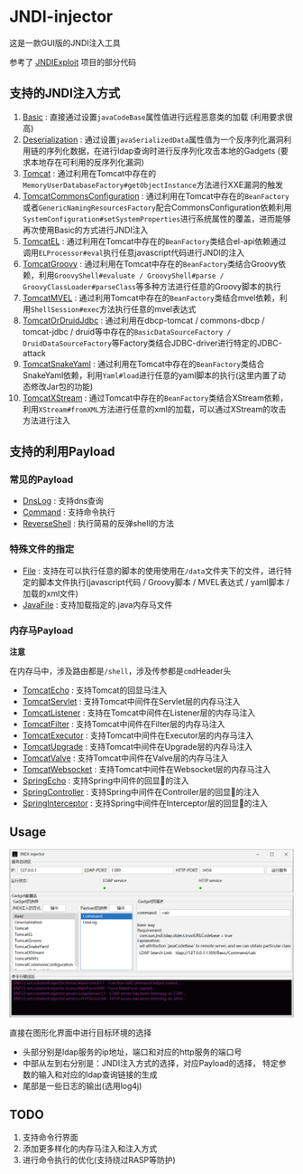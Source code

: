 # JNDI-injector

这是一款GUI版的JNDI注入工具

参考了 [JNDIExploit](https://github.com/feihong-cs/JNDIExploit) 项目的部分代码

## 支持的JNDI注入方式

1. [Basic](src/main/java/net/roboterh/injector/gadgets/Basic.java) : 直接通过设置`javaCodeBase`属性值进行远程恶意类的加载 (利用要求很高)
2. [Deserialization](src/main/java/net/roboterh/injector/gadgets/Deserialization.java) : 通过设置`javaSerializedData`属性值为一个反序列化漏洞利用链的序列化数据，在进行ldap查询时进行反序列化攻击本地的Gadgets (要求本地存在可利用的反序列化漏洞)
3. [Tomcat](src/main/java/net/roboterh/injector/gadgets/Tomcat.java) :  通过利用在Tomcat中存在的`MemoryUserDatabaseFactory#getObjectInstance`方法进行XXE漏洞的触发
4. [TomcatCommonsConfiguration](src/main/java/net/roboterh/injector/gadgets/TomcatCommonsConfiguration.java) : 通过利用在Tomcat中存在的`BeanFactory`或者`GenericNamingResourcesFactory`配合CommonsConfiguration依赖利用`SystemConfiguration#setSystemProperties`进行系统属性的覆盖，进而能够再次使用Basic的方式进行JNDI注入
5. [TomcatEL](src/main/java/net/roboterh/injector/gadgets/TomcatEL.java) : 通过利用在Tomcat中存在的`BeanFactory`类结合el-api依赖通过调用`ELProcessor#eval`执行任意javascript代码进行JNDI的注入
6. [TomcatGroovy](src/main/java/net/roboterh/injector/gadgets/TomcatGroovy.java) : 通过利用在Tomcat中存在的`BeanFactory`类结合Groovy依赖，利用`GroovyShell#evaluate / GroovyShell#parse / GroovyClassLoader#parseClass`等多种方法进行任意的Groovy脚本的执行
7. [TomcatMVEL](src/main/java/net/roboterh/injector/gadgets/TomcatMVEL.java) : 通过利用Tomcat中存在的`BeanFactory`类结合mvel依赖，利用`ShellSession#exec`方法执行任意的mvel表达式
8. [TomcatOrDruidJdbc](src/main/java/net/roboterh/injector/gadgets/TomcatOrDruidJdbc.java) : 通过利用在dbcp-tomcat / commons-dbcp / tomcat-jdbc / druid等中存在的`BasicDataSourceFactory / DruidDataSourceFactory`等Factory类结合JDBC-driver进行特定的JDBC-attack
9. [TomcatSnakeYaml](src/main/java/net/roboterh/injector/gadgets/TomcatSnakeYaml.java) : 通过利用在Tomcat中存在的`BeanFactory`类结合SnakeYaml依赖，利用`Yaml#load`进行任意的yaml脚本的执行(这里内置了动态修改Jar包的功能)
10. [TomcatXStream](src/main/java/net/roboterh/injector/gadgets/TomcatXStream.java) : 通过Tomcat中存在的`BeanFactory`类结合XStream依赖，利用`XStream#fromXML`方法进行任意的xml的加载，可以通过XStream的攻击方法进行注入

## 支持的利用Payload

### 常见的Payload

- [DnsLog](src/main/java/net/roboterh/injector/enums/PayloadEnum.java) : 支持dns查询
- [Command](src/main/java/net/roboterh/injector/enums/PayloadEnum.java) : 支持命令执行
- [ReverseShell](src/main/java/net/roboterh/injector/enums/PayloadEnum.java) : 执行简易的反弹shell的方法

### 特殊文件的指定

- [File](src/main/java/net/roboterh/injector/enums/PayloadEnum.java) : 支持在可以执行任意的脚本的使用使用在`/data`文件夹下的文件，进行特定的脚本文件执行(javascript代码 / Groovy脚本 / MVEL表达式 / yaml脚本 / 加载的xml文件)
- [JavaFile](src/main/java/net/roboterh/injector/enums/PayloadEnum.java) : 支持加载指定的.java内存马文件

### 内存马Payload

**注意**

在内存马中，涉及路由都是`/shell`，涉及传参都是`cmd`Header头

- [TomcatEcho](src/main/java/net/roboterh/injector/templates/TomcatEcho.java) : 支持Tomcat的回显马注入
- [TomcatServlet](src/main/java/net/roboterh/injector/templates/TomcatServlet.java) : 支持Tomcat中间件在Servlet层的内存马注入
- [TomcatListener](src/main/java/net/roboterh/injector/templates/TomcatListener.java) : 支持在Tomcat中间件在Listener层的内存马注入
- [TomcatFilter](src/main/java/net/roboterh/injector/templates/TomcatFilter.java) : 支持Tomcat中间件在Filter层的内存马注入
- [TomcatExecutor](src/main/java/net/roboterh/injector/templates/TomcatExecutor.java) : 支持Tomcat中间件在Executor层的内存马注入
- [TomcatUpgrade](src/main/java/net/roboterh/injector/templates/TomcatUpgrade.java) : 支持Tomcat中间件在Upgrade层的内存马注入
- [TomcatValve](src/main/java/net/roboterh/injector/templates/TomcatValve.java) : 支持Tomcat中间件在Valve层的内存马注入
- [TomcatWebsocket](src/main/java/net/roboterh/injector/templates/TomcatWebsocket.java) : 支持Tomcat中间件在Websocket层的内存马注入
- [SpringEcho](src/main/java/net/roboterh/injector/templates/SpringEcho.java) : 支持Spring中间件的回显🐎的注入
- [SpringController](src/main/java/net/roboterh/injector/templates/SpringController.java) : 支持Spring中间件在Controller层的回显🐎的注入
- [SpringInterceptor](src/main/java/net/roboterh/injector/templates/SpringInterceptor.java) : 支持Spring中间件在Interceptor层的回显🐎的注入

## Usage

![img.png](img.png)

直接在图形化界面中进行目标环境的选择

- 头部分别是ldap服务的ip地址，端口和对应的http服务的端口号
- 中部从左到右分别是：JNDI注入方式的选择，对应Payload的选择， 特定参数的输入和对应的ldap查询链接的生成
- 尾部是一些日志的输出(选用log4j)

## TODO

1. 支持命令行界面
2. 添加更多样化的内存马注入和注入方式
3. 进行命令执行的优化(支持绕过RASP等防护)